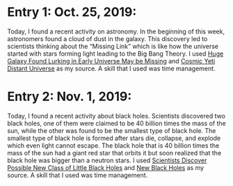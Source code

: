# Entry 1: Oct. 25, 2019:
Today, I found a recent activity on astronomy. In the beginning of this week, astronomers found a cloud of dust in the galaxy. This discovery led to scientists thinking about the “Missing Link” which is like how the universe started with stars forming light leading to the Big Bang Theory. I used [Huge Galaxy Found Lurking in Early Universe May be Missing](https://astronomynow.com/2019/10/23/huge-galaxy-found-lurking-in-early-universe-may-be-missing-link/) and [Cosmic Yeti Distant Universe](https://www.cnn.com/2019/10/22/world/cosmic-yeti-distant-universe-scn/index.html) as my source. A skill that I used was time management. 
# Entry 2: Nov. 1, 2019:
Today, I found a recent activity about black holes. Scientists discovered two black holes, one of them were claimed to be 40 billion times the mass of the sun, while the other was found to be the smallest type of black hole. The smallest type of black hole is formed after stars die, collapse, and explode which even light cannot escape. The black hole that is 40 billion times the mass of the sun had a giant red star that orbits it but soon realized that the black hole was bigger than a neutron stars. I used [Scientists Discover Possible New Class of Little Black Holes](https://www.sciencealert.com/scientists-discover-possible-new-class-of-little-black-holes) and [New Black Holes](https://www.cnn.com/2019/10/31/world/new-black-holes-scn/index.html) as my source. A skill that I used was time management.

